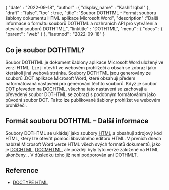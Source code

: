 {
  "date" : "2022-09-18",
  "author" : {
    "display_name" : "Kashif Iqbal"
},
  "draft" : "false",
  "toc" : true,
  "title" :"Soubor DOTHTML - Formát souboru šablony dokumentu HTML aplikace Microsoft Word",
  "description" :"Další informace o formátu souborů DOTHTML a rozhraních API pro vytváření a otevírání souborů DOTHTML.",
  "linktitle" : "DOTHTML",
  "menu" : {
    "docs" : {
      "parent" : "web"
}
},
  "lastmod" : "2022-09-18"
}

## Co je soubor DOTHTML?

Soubor DOTHTML je dokument šablony aplikace Microsoft Word uložený ve verzi HTML. Lze ji otevřít ve webovém prohlížeči a obsah se zobrazí jako kterákoli jiná webová stránka. Soubory DOTHTML jsou generovány ze souborů .DOT aplikace Microsoft Word, které obsahují předem naformátovaná nastavení pro generování těchto souborů. Když je soubor [DOT](/cs/word-processing/dot/) převeden na DOCHTML, všechna tato nastavení se zachovají a převedený soubor DOTHTML se zobrazí s podobným formátováním jako původní soubor DOT. Takto lze publikované šablony prohlížet ve webovém prohlížeči.

## Formát souboru DOTHTML – Další informace

Soubory DOTHTML se ukládají jako soubory [HTML](/cs/web/html/) a obsahují zdrojový kód HTML, který lze otevřít pomocí libovolného editoru HTML. V prvních dnech nabízel Microsoft Word verze HTML všech svých formátů dokumentů, jako je [DOCHTML](/cs/web/dochtml/), [DOCMHTML](/cs/web/docmhtml/), ale později byly tyto verze založené na HTML ukončeny. . V důsledku toho již není podporován ani DOTHMLT.

## Reference ##

* [DOCTYPE HTML](https://www.w3schools.com/tags/tag_doctype.asp)

